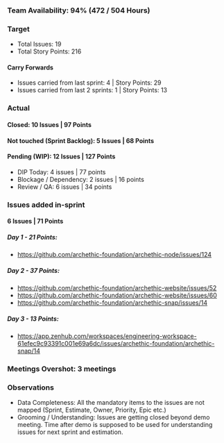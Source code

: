### Team Availability: 94% (472 / 504 Hours)

### Target
- Total Issues: 19
- Total Story Points: 216

#### Carry Forwards
- Issues carried from last sprint: 4 | Story Points: 29
- Issues carried from last 2 sprints: 1 | Story Points: 13


### Actual

#### Closed: 10 Issues | 97 Points

#### Not touched (Sprint Backlog): 5 Issues | 68 Points

#### Pending (WIP): 12 Issues | 127 Points
- DIP Today: 4 issues | 77 points
- Blockage / Dependency: 2 issues | 16 points
- Review / QA: 6 issues | 34 points

### Issues added in-sprint

#### 6 Issues | 71 Points

##### Day 1 - 21 Points: 
- https://github.com/archethic-foundation/archethic-node/issues/124

##### Day 2 - 37 Points: 
- https://github.com/archethic-foundation/archethic-website/issues/52
- https://github.com/archethic-foundation/archethic-website/issues/60
- https://github.com/archethic-foundation/archethic-snap/issues/14

##### Day 3 - 13 Points: 
- https://app.zenhub.com/workspaces/engineering-workspace-61efec9c93391c001e69a6dc/issues/archethic-foundation/archethic-snap/14


### Meetings Overshot: 3 meetings

### Observations
- Data Completeness: All the mandatory items to the issues are not mapped (Sprint, Estimate, Owner, Priority, Epic etc.)
- Grooming / Understanding: Issues are getting closed beyond demo meeting. Time after demo is supposed to be used for understanding issues for next sprint and estimation.
